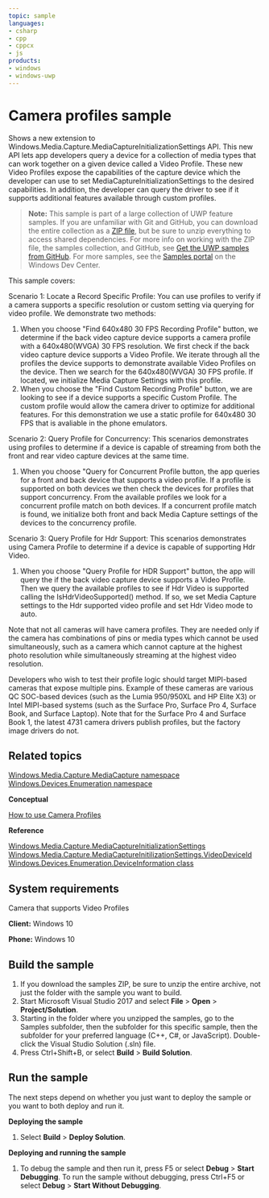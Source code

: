 ```yaml
---
topic: sample
languages:
- csharp
- cpp
- cppcx
- js
products:
- windows
- windows-uwp
---
```


<!---
  category: AudioVideoAndCamera 
  samplefwlink: http://go.microsoft.com/fwlink/p/?LinkId=620518
--->

# Camera profiles sample

Shows a new extension to Windows.Media.Capture.MediaCaptureInitializationSettings API. This new API lets app 
developers query a device for a collection of media types that can work together on a given device called a Video Profile. These new Video Profiles 
expose the capabilities of the capture device which the developer can use to set MediaCaptureInitializationSettings to the desired capabilities. In 
addition, the developer can query the driver to see if it supports additional features available through custom profiles.

> **Note:** This sample is part of a large collection of UWP feature samples. 
> If you are unfamiliar with Git and GitHub, you can download the entire collection as a 
> [ZIP file](https://github.com/Microsoft/Windows-universal-samples/archive/master.zip), but be 
> sure to unzip everything to access shared dependencies. For more info on working with the ZIP file, 
> the samples collection, and GitHub, see [Get the UWP samples from GitHub](https://aka.ms/ovu2uq). 
> For more samples, see the [Samples portal](https://aka.ms/winsamples) on the Windows Dev Center. 

This sample covers:

Scenario 1: Locate a Record Specific Profile: You can use profiles to verify if a camera supports a specific resolution or
custom setting via querying for video profile. We demonstrate two methods:
1. When you choose "Find 640x480 30 FPS Recording Profile" button, we determine if the back video capture device supports
   a camera profile with a 640x480(WVGA) 30 FPS resolution. We first check if the back video capture device supports a Video
   Profile. We iterate through all the profiles the device supports to demonstrate available Video Profiles on the device. Then
   we search for the 640x480(WVGA) 30 FPS profile. If located, we initialize Media Capture Settings with this profile.
2. When you choose the "Find Custom Recording Profile" button, we are looking to see if a device supports a specific Custom
   Profile. The custom profile would allow the camera driver to optimize for additional features. For this demonstration we use
   a static profile for 640x480 30 FPS that is avaliable in the phone emulators.

Scenario 2: Query Profile for Concurrency: This scenarios demonstrates using profiles to determine if a device is capable of streaming
from both the front and rear video capture devices at the same time.
1. When you choose "Query for Concurrent Profile button, the app queries for a front and back device that supports a video profile. If a profile
   is supported on both devices we then check the devices for profiles that support concurrency. From the available profiles we look for a concurrent profile match on both
   devices. If a concurrent profile match is found, we initialize both front and back Media Capture settings of the devices to the concurrency profile.
     
Scenario 3: Query Profile for Hdr Support: This scenarios demonstrates using Camera Profile to determine if a device is capable of supporting
Hdr Video.
1. When you choose "Query Profile for HDR Support" button, the app will query the if the back video capture device supports a Video Profile. Then we query the available profiles
   to see if Hdr Video is supported calling the IsHdrVideoSupported() method. If so, we set Media Capture settings to the Hdr supported video profile and set Hdr Video mode to auto.

Note that not all cameras will have camera profiles.
They are needed only if the camera has combinations of pins or media types which cannot be used simultaneously,
such as a camera which cannot capture at the highest photo resolution
while simultaneously streaming at the highest video resolution.

Developers who wish to test their profile logic should target MIPI-based cameras
that expose multiple pins.
Example of these cameras are various QC SOC-based devices
(such as the Lumia 950/950XL and HP Elite X3)
or Intel MIPI-based systems
(such as the Surface Pro, Surface Pro 4, Surface Book,
and Surface Laptop).
Note that for the Surface Pro 4 and Surface Book 1,
the latest 4731 camera drivers publish profiles,
but the factory image drivers do not.

Related topics
--------------
[Windows.Media.Capture.MediaCapture namespace](https://msdn.microsoft.com/library/windows/apps/windows.media.devices.aspx)  
[Windows.Devices.Enumeration namespace](https://msdn.microsoft.com/library/windows/apps/windows.devices.enumeration.aspx)  

**Conceptual**

[How to use Camera Profiles](http://go.microsoft.com/fwlink/?LinkId=627233)  

**Reference**

[Windows.Media.Capture.MediaCaptureInitializationSettings](https://msdn.microsoft.com/library/windows/apps/windows.media.capture.mediacaptureinitializationsettings.mediacaptureinitializationsettings.aspx)  
[Windows.Media.Capture.MediaCaptureInitilizationSettings.VideoDeviceId](https://msdn.microsoft.com/library/windows/apps/windows.media.capture.mediacaptureinitializationsettings.videodeviceid.aspx)  
[Windows.Devices.Enumeration.DeviceInformation class](https://msdn.microsoft.com/library/windows/apps/windows.devices.enumeration.deviceinformation.aspx)  

System requirements
-----------------------------
Camera that supports Video Profiles

**Client:** Windows 10

**Phone:** Windows 10

Build the sample
----------------

1. If you download the samples ZIP, be sure to unzip the entire archive, not just the folder with the sample you want to build. 
2. Start Microsoft Visual Studio 2017 and select **File** \> **Open** \> **Project/Solution**.
3. Starting in the folder where you unzipped the samples, go to the Samples subfolder, then the subfolder for this specific sample, then the subfolder for your preferred language (C++, C#, or JavaScript). Double-click the Visual Studio Solution (.sln) file.
4. Press Ctrl+Shift+B, or select **Build** \> **Build Solution**.

Run the sample
--------------

The next steps depend on whether you just want to deploy the sample or you want to both deploy and run it.

**Deploying the sample**
1.  Select **Build** \> **Deploy Solution**.

**Deploying and running the sample**
1.  To debug the sample and then run it, press F5 or select **Debug** \> **Start Debugging**. To run the sample without debugging, press Ctrl+F5 or select **Debug** \> **Start Without Debugging**.


